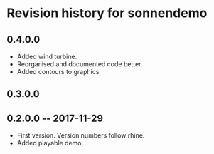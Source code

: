 # Revision history for sonnendemo

## 0.4.0.0

* Added wind turbine.
* Reorganised and documented code better
* Added contours to graphics

## 0.3.0.0

## 0.2.0.0  -- 2017-11-29

* First version. Version numbers follow rhine.
* Added playable demo.
